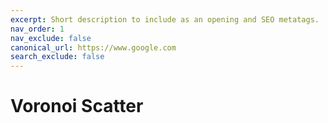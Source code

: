 ```yaml
---
excerpt: Short description to include as an opening and SEO metatags.
nav_order: 1
nav_exclude: false
canonical_url: https://www.google.com
search_exclude: false
---
```


# Voronoi Scatter